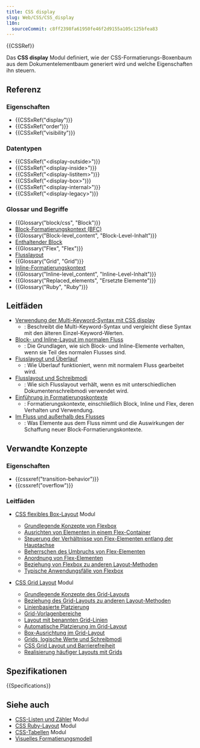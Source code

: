 ```yaml
---
title: CSS display
slug: Web/CSS/CSS_display
l10n:
  sourceCommit: c8ff2398fa61950fe46f2d9155a105c125bfea83
---
```


{{CSSRef}}

Das **CSS display** Modul definiert, wie der CSS-Formatierungs-Boxenbaum aus dem Dokumentelementbaum generiert wird und welche Eigenschaften ihn steuern.

## Referenz

### Eigenschaften

- {{CSSxRef("display")}}
- {{CSSxRef("order")}}
- {{CSSxRef("visibility")}}

### Datentypen

- {{CSSxRef("&lt;display-outside&gt;")}}
- {{CSSxRef("&lt;display-inside&gt;")}}
- {{CSSxRef("&lt;display-listitem&gt;")}}
- {{CSSxRef("&lt;display-box&gt;")}}
- {{CSSxRef("&lt;display-internal&gt;")}}
- {{CSSxRef("&lt;display-legacy&gt;")}}

### Glossar und Begriffe

- {{Glossary("block/css", "Block")}}
- [Block-Formatierungskontext (BFC)](/de/docs/Web/CSS/CSS_display/Block_formatting_context)
- {{Glossary("Block-level_content", "Block-Level-Inhalt")}}
- [Enthaltender Block](/de/docs/Web/CSS/CSS_display/Containing_block)
- {{Glossary("Flex", "Flex")}}
- [Flusslayout](/de/docs/Web/CSS/CSS_display/Flow_layout)
- {{Glossary("Grid", "Grid")}}
- [Inline-Formatierungskontext](/de/docs/Web/CSS/Inline_formatting_context)
- {{Glossary("Inline-level_content", "Inline-Level-Inhalt")}}
- {{Glossary("Replaced_elements", "Ersetzte Elemente")}}
- {{Glossary("Ruby", "Ruby")}}

## Leitfäden

- [Verwendung der Multi-Keyword-Syntax mit CSS display](/de/docs/Web/CSS/CSS_display/multi-keyword_syntax_of_display)
  - : Beschreibt die Multi-Keyword-Syntax und vergleicht diese Syntax mit den älteren Einzel-Keyword-Werten.
- [Block- und Inline-Layout im normalen Fluss](/de/docs/Web/CSS/CSS_display/Block_and_inline_layout_in_normal_flow)
  - : Die Grundlagen, wie sich Block- und Inline-Elemente verhalten, wenn sie Teil des normalen Flusses sind.
- [Flusslayout und Überlauf](/de/docs/Web/CSS/CSS_display/Flow_layout_and_overflow)
  - : Wie Überlauf funktioniert, wenn mit normalem Fluss gearbeitet wird.
- [Flusslayout und Schreibmodi](/de/docs/Web/CSS/CSS_display/Flow_layout_and_writing_modes)
  - : Wie sich Flusslayout verhält, wenn es mit unterschiedlichen Dokumentenschreibmodi verwendet wird.
- [Einführung in Formatierungskontexte](/de/docs/Web/CSS/CSS_display/Introduction_to_formatting_contexts)
  - : Formatierungskontexte, einschließlich Block, Inline und Flex, deren Verhalten und Verwendung.
- [Im Fluss und außerhalb des Flusses](/de/docs/Web/CSS/CSS_display/In_flow_and_out_of_flow)
  - : Was Elemente aus dem Fluss nimmt und die Auswirkungen der Schaffung neuer Block-Formatierungskontexte.

## Verwandte Konzepte

### Eigenschaften

- {{cssxref("transition-behavior")}}
- {{cssxref("overflow")}}

### Leitfäden

- [CSS flexibles Box-Layout](/de/docs/Web/CSS/CSS_flexible_box_layout) Modul

  - [Grundlegende Konzepte von Flexbox](/de/docs/Web/CSS/CSS_flexible_box_layout/Basic_concepts_of_flexbox)
  - [Ausrichten von Elementen in einem Flex-Container](/de/docs/Web/CSS/CSS_flexible_box_layout/Aligning_items_in_a_flex_container)
  - [Steuerung der Verhältnisse von Flex-Elementen entlang der Hauptachse](/de/docs/Web/CSS/CSS_flexible_box_layout/Controlling_ratios_of_flex_items_along_the_main_axis)
  - [Beherrschen des Umbruchs von Flex-Elementen](/de/docs/Web/CSS/CSS_flexible_box_layout/Mastering_wrapping_of_flex_items)
  - [Anordnung von Flex-Elementen](/de/docs/Web/CSS/CSS_flexible_box_layout/Ordering_flex_items)
  - [Beziehung von Flexbox zu anderen Layout-Methoden](/de/docs/Web/CSS/CSS_flexible_box_layout/Relationship_of_flexbox_to_other_layout_methods)
  - [Typische Anwendungsfälle von Flexbox](/de/docs/Web/CSS/CSS_flexible_box_layout/Typical_use_cases_of_flexbox)

- [CSS Grid Layout](/de/docs/Web/CSS/CSS_grid_layout) Modul
  - [Grundlegende Konzepte des Grid-Layouts](/de/docs/Web/CSS/CSS_grid_layout/Basic_concepts_of_grid_layout)
  - [Beziehung des Grid-Layouts zu anderen Layout-Methoden](/de/docs/Web/CSS/CSS_grid_layout/Relationship_of_grid_layout_with_other_layout_methods)
  - [Linienbasierte Platzierung](/de/docs/Web/CSS/CSS_grid_layout/Grid_layout_using_line-based_placement)
  - [Grid-Vorlagenbereiche](/de/docs/Web/CSS/CSS_grid_layout/Grid_template_areas)
  - [Layout mit benannten Grid-Linien](/de/docs/Web/CSS/CSS_grid_layout/Grid_layout_using_named_grid_lines)
  - [Automatische Platzierung im Grid-Layout](/de/docs/Web/CSS/CSS_grid_layout/Auto-placement_in_grid_layout)
  - [Box-Ausrichtung im Grid-Layout](/de/docs/Web/CSS/CSS_grid_layout/Box_alignment_in_grid_layout)
  - [Grids, logische Werte und Schreibmodi](/de/docs/Web/CSS/CSS_grid_layout/Grids_logical_values_and_writing_modes)
  - [CSS Grid Layout und Barrierefreiheit](/de/docs/Web/CSS/CSS_grid_layout/Grid_layout_and_accessibility)
  - [Realisierung häufiger Layouts mit Grids](/de/docs/Web/CSS/CSS_grid_layout/Realizing_common_layouts_using_grids)

## Spezifikationen

{{Specifications}}

## Siehe auch

- [CSS-Listen und Zähler](/de/docs/Web/CSS/CSS_lists) Modul
- [CSS Ruby-Layout](/de/docs/Web/CSS/CSS_ruby_layout) Modul
- [CSS-Tabellen](/de/docs/Web/CSS/CSS_table) Modul
- [Visuelles Formatierungsmodell](/de/docs/Web/CSS/Visual_formatting_model)

